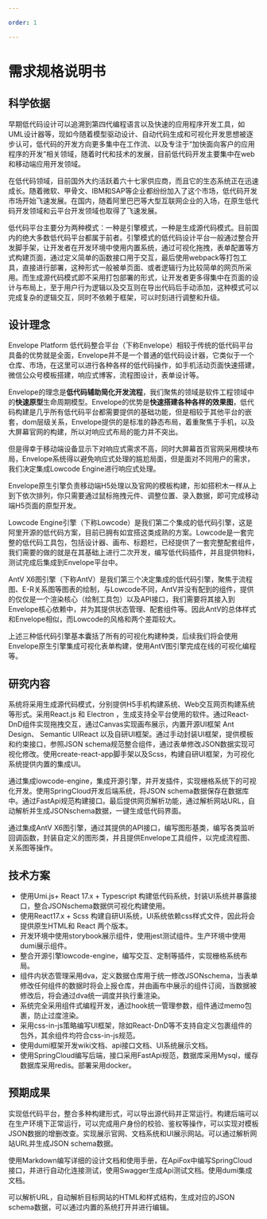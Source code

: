 ```yaml
---

order: 1

---
```


# 需求规格说明书

## 科学依据

早期低代码设计可以追溯到第四代编程语言以及快速的应用程序开发工具，如UML设计器等，现如今随着模型驱动设计、自动代码生成和可视化开发思想被逐步认可，低代码的开发方向更多集中在工作流、以及专注于“加快面向客户的应用程序的开发”相关领域，随着时代和技术的发展，目前低代码开发主要集中在web和移动端应用开发领域。

在低代码领域，目前国外大约活跃着六十七家供应商，而且它的生态系统正在迅速成长。随着微软、甲骨文、IBM和SAP等企业都纷纷加入了这个市场，低代码开发市场开始飞速发展。在国内，随着阿里巴巴等大型互联网企业的入场，在原生低代码开发领域和云平台开发领域也取得了飞速发展。

低代码平台主要分为两种模式：一种是引擎模式，一种是生成源代码模式。目前国内的绝大多数低代码平台都属于前者。引擎模式的低代码设计平台一般通过整合开发脚手架，让开发者在开发环境中使用内置系统，通过可视化拖拽，表单配置等方式构建页面，通过定义简单的函数接口用于交互，最后使用webpack等打包工具，直接进行部署，这种形式一般被单页面、或者逻辑行为比较简单的网页所采用。而生成源代码模式即不采用打包部署的形式，让开发者更多得集中在页面的设计与布局上，至于用户行为逻辑以及交互则在导出代码后手动添加，这种模式可以完成复杂的逻辑交互，同时不依赖于框架，可以时刻进行调整和升级。


## 设计理念

Envelope Platform 低代码整合平台（下称Envelope）相较于传统的低代码平台具备的优势就是全面，Envelope并不是一个普通的低代码设计器，它类似于一个仓库、市场，在这里可以进行各种各样的低代码操作，如手机活动页面快速搭建，微信公众号模板搭建，响应式博客，流程图设计，表单设计等。

Envelope的理念是**低代码辅助简化开发流程**，我们聚焦的领域是软件工程领域中的**快速原型**生命周期模型。Envelope的优势是**快速搭建各种各样的效果图**，低代码构建是几乎所有低代码平台都需要提供的基础功能，但是相较于其他平台的嵌套，dom层级关系，Envelope提供的是标准的静态布局，着重聚焦于手机，以及大屏幕官网的构建，所以对响应式布局的能力并不突出。

但是得幸于移动端设备显示下对响应式需求不高，同时大屏幕首页官网采用模块布局，Envelope系统得以避免响应式处理的尴尬局面，但是面对不同用户的需求，我们决定集成Lowcode Engine进行响应式处理。

Envelope原生引擎负责移动端H5处理以及官网的模板构建，形如搭积木一样从上到下依次排列，你只需要通过鼠标拖拽元件、调整位置、录入数据，即可完成移动端H5页面的原型开发。

Lowcode Engine引擎（下称Lowcode）是我们第二个集成的低代码引擎，这是阿里开源的低代码方案，目前已拥有如宜搭这类成熟的方案。Lowcode是一套完整的低代码工具包，包括设计器、画布、标题栏，已经提供了一套完整配套组件，我们需要的做的就是在其基础上进行二次开发，编写低代码插件，并且提供物料，测试完成后集成到Envelope平台中。

AntV X6图引擎（下称AntV）是我们第三个决定集成的低代码引擎，聚焦于流程图、E-R关系图等图表的绘制，与Lowcode不同，AntV并没有配到的组件，提供的仅仅是一个渲染核心（绘制工具包）以及API接口，我们需要将其接入到Envelope核心依赖中，并为其提供状态管理、配套组件等。因此AntV的总体样式和Envelope相似，而Lowcode的风格和两个差距较大。

上述三种低代码引擎基本囊括了所有的可视化构建种类，后续我们将会使用Envelope原生引擎集成可视化表单构建，使用AntV图引擎完成在线的可视化编程等。

## 研究内容
系统将采用生成源代码模式，分别提供H5手机构建系统、Web交互网页构建系统等形式。采用React.js 和 Electron ，生成支持全平台使用的软件。通过React-DnD组件实现拖拽交互，通过Canvas实现画布展示，内置开源UI框架 Ant Design、 Semantic UIReact 以及自研UI框架。通过手动封装UI框架，提供模板和约束接口，参照JSON schema规范整合组件，通过表单修改JSON数据实现可视化修改。使用create-react-app脚手架以及Scss，构建自研UI框架，为可视化系统提供内置的集成UI。

通过集成lowcode-engine，集成开源引擎，并开发插件，实现栅格系统下的可视化开发。使用SpringCloud开发后端系统，将JSON schema数据保存在数据库中。通过FastApi规范构建接口。最后提供网页解析功能，通过解析网站URL，自动解析并生成JSONschema数据，一键生成低代码界面。

通过集成AntV X6图引擎，通过其提供的API接口，编写图形基类，编写各类监听回调函数，封装自定义的图形类，并且提供Envelope工具组件，以完成流程图、关系图等操作。

## 技术方案

- 使用Umi.js+ React 17.x + Typescript 构建低代码系统，封装UI系统并暴露接口，整合JSONschema数据供可视化构建使用。
- 使用React17.x + Scss 构建自研UI系统，UI系统依赖css样式文件，因此将会提供原生HTML和 React 两个版本。
- 开发环境中使用storybook展示组件，使用jest测试组件。生产环境中使用dumi展示组件。
- 整合开源引擎lowcode-engine，编写交互、定制等插件，实现栅格系统布局。
- 组件内状态管理采用dva，定义数据仓库用于统一修改JSONschema，当表单修改任何组件的数据时将会上报仓库，并由画布中展示的组件订阅，当数据被修改后，将会通过dva统一调度并执行重渲染。
- 系统完全采用组件式编程开发，通过hook统一管理参数，组件通过memo包裹，防止过度渲染。
- 采用css-in-js策略编写UI框架，除如React-DnD等不支持自定义包裹组件的包外，其余组件均符合css-in-js规范。
- 使用dumi框架开发wiki文档、api接口文档、UI系统展示文档。
- 使用SpringCloud编写后端，接口采用FastApi规范，数据库采用Mysql，缓存数据库采用redis。部署采用docker。


## 预期成果

实现低代码平台，整合多种构建形式，可以导出源代码并正常运行。构建后端可以在生产环境下正常运行，可以完成用户身份的校验、鉴权等操作，可以实现对模板JSON数据的增删改查。实现展示官网、文档系统和UI展示网站。可以通过解析网站URL并生成JSON schema数据。

使用Markdown编写详细的设计文档和使用手册，在ApiFox中编写SpringCloud接口，并进行自动化连接测试，使用Swagger生成Api测试文档。使用dumi集成文档。

可以解析URL，自动解析目标网站的HTML和样式结构，生成对应的JSON schema数据，可以通过内置的系统打开并进行编辑。




